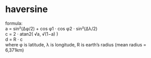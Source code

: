 # haversine
formula: <br />
a = sin²(Δφ/2) + cos φ1 ⋅ cos φ2 ⋅ sin²(Δλ/2) <br />
c = 2 ⋅ atan2( √a, √(1−a) ) <br />
d = R ⋅ c <br />
where	φ is latitude, λ is longitude, R is earth’s radius (mean radius = 6,371km)
